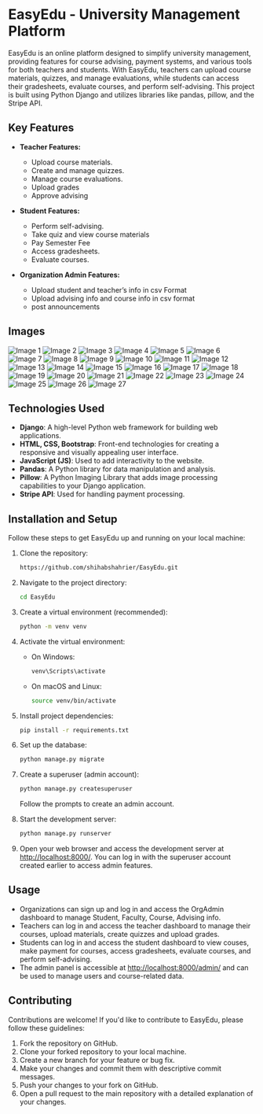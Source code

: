 # EasyEdu - University Management Platform

EasyEdu is an online platform designed to simplify university management, providing features for course advising, payment systems, and various tools for both teachers and students. With EasyEdu, teachers can upload course materials, quizzes, and manage evaluations, while students can access their gradesheets, evaluate courses, and perform self-advising. This project is built using Python Django and utilizes libraries like pandas, pillow, and the Stripe API.

## Key Features

- **Teacher Features:**
  - Upload course materials.
  - Create and manage quizzes.
  - Manage course evaluations.
  - Upload grades
  - Approve advising 


- **Student Features:**
  - Perform self-advising.
  - Take quiz and view course materials
  - Pay Semester Fee
  - Access gradesheets.
  - Evaluate courses.


- **Organization Admin Features:**
  - Upload student and teacher’s info in csv Format
  - Upload advising info and course info in csv format
  - post announcements 

## Images

<div id="image-slider" style="max-width: 500px; overflow: hidden;">
  <img src="https://github.com/shihabshahrier/EasyEdu/blob/master/easyEdu_onsite_ss/Screenshot%202023-08-20%20at%2010.20.37%20PM.png
" alt="Image 1">
<img src="https://github.com/shihabshahrier/EasyEdu/blob/master/easyEdu_onsite_ss/Screenshot%202023-08-20%20at%2010.23.24%20PM.png
" alt="Image 2">
<img src="https://github.com/shihabshahrier/EasyEdu/blob/master/easyEdu_onsite_ss/Screenshot%202023-08-20%20at%2010.23.29%20PM.png
" alt="Image 3">
<img src="https://github.com/shihabshahrier/EasyEdu/blob/master/easyEdu_onsite_ss/Screenshot%202023-08-20%20at%2010.23.48%20PM.png
" alt="Image 4">
<img src="https://github.com/shihabshahrier/EasyEdu/blob/master/easyEdu_onsite_ss/Screenshot%202023-08-20%20at%2010.23.57%20PM.png
" alt="Image 5">
<img src="https://github.com/shihabshahrier/EasyEdu/blob/master/easyEdu_onsite_ss/Screenshot%202023-08-20%20at%2010.29.49%20PM.png
" alt="Image 6">
<img src="https://github.com/shihabshahrier/EasyEdu/blob/master/easyEdu_onsite_ss/Screenshot%202023-08-20%20at%2010.29.56%20PM.png
" alt="Image 7">
<img src="https://github.com/shihabshahrier/EasyEdu/blob/master/easyEdu_onsite_ss/Screenshot%202023-08-20%20at%2010.30.04%20PM.png
" alt="Image 8">
<img src="https://github.com/shihabshahrier/EasyEdu/blob/master/easyEdu_onsite_ss/Screenshot%202023-08-20%20at%2010.30.16%20PM.png
" alt="Image 9">
<img src="https://github.com/shihabshahrier/EasyEdu/blob/master/easyEdu_onsite_ss/Screenshot%202023-08-20%20at%2010.30.24%20PM.png
" alt="Image 10">
<img src="https://github.com/shihabshahrier/EasyEdu/blob/master/easyEdu_onsite_ss/Screenshot%202023-08-20%20at%2010.30.47%20PM.png
" alt="Image 11">
<img src="https://github.com/shihabshahrier/EasyEdu/blob/master/easyEdu_onsite_ss/Screenshot%202023-08-20%20at%2010.30.47%20PM.png
" alt="Image 12">
<img src="https://github.com/shihabshahrier/EasyEdu/blob/master/easyEdu_onsite_ss/Screenshot%202023-08-20%20at%2010.31.17%20PM.png
" alt="Image 13">
<img src="https://github.com/shihabshahrier/EasyEdu/blob/master/easyEdu_onsite_ss/Screenshot%202023-08-20%20at%2010.36.02%20PM.png
" alt="Image 14">
<img src="https://github.com/shihabshahrier/EasyEdu/blob/master/easyEdu_onsite_ss/Screenshot%202023-08-20%20at%2010.36.07%20PM.png
" alt="Image 15">
<img src="https://github.com/shihabshahrier/EasyEdu/blob/master/easyEdu_onsite_ss/Screenshot%202023-08-20%20at%2010.36.15%20PM.png
" alt="Image 16">
<img src="https://github.com/shihabshahrier/EasyEdu/blob/master/easyEdu_onsite_ss/Screenshot%202023-08-20%20at%2010.36.24%20PM.png
" alt="Image 17">
<img src="https://github.com/shihabshahrier/EasyEdu/blob/master/easyEdu_onsite_ss/Screenshot%202023-08-20%20at%2010.36.33%20PM.png
" alt="Image 18">
<img src="https://github.com/shihabshahrier/EasyEdu/blob/master/easyEdu_onsite_ss/Screenshot%202023-08-20%20at%2010.36.47%20PM.png
" alt="Image 19">
<img src="https://github.com/shihabshahrier/EasyEdu/blob/master/easyEdu_onsite_ss/Screenshot%202023-08-20%20at%2010.37.02%20PM.png
" alt="Image 20">
<img src="https://github.com/shihabshahrier/EasyEdu/blob/master/easyEdu_onsite_ss/Screenshot%202023-08-20%20at%2010.37.10%20PM.png
" alt="Image 21">
<img src="https://github.com/shihabshahrier/EasyEdu/blob/master/easyEdu_onsite_ss/Screenshot%202023-08-20%20at%2010.37.20%20PM.png
" alt="Image 22">
<img src="https://github.com/shihabshahrier/EasyEdu/blob/master/easyEdu_onsite_ss/Screenshot%202023-08-20%20at%2010.37.25%20PM.png
" alt="Image 23">
<img src="https://github.com/shihabshahrier/EasyEdu/blob/master/easyEdu_onsite_ss/Screenshot%202023-08-20%20at%2010.37.35%20PM.png
" alt="Image 24">
<img src="https://github.com/shihabshahrier/EasyEdu/blob/master/easyEdu_onsite_ss/Screenshot%202023-09-25%20at%204.05.53%20PM.png
" alt="Image 25">
<img src="https://github.com/shihabshahrier/EasyEdu/blob/master/easyEdu_onsite_ss/Screenshot%202023-09-25%20at%204.06.12%20PM.png
" alt="Image 26">
<img src="https://github.com/shihabshahrier/EasyEdu/blob/master/easyEdu_onsite_ss/Screenshot%202023-09-25%20at%204.06.31%20PM.png
" alt="Image 27">

</div>

<!-- JavaScript to create the slideshow -->
<script>
  var images = document.querySelectorAll('#image-slider img');
  var currentImage = 0;

  function nextImage() {
    images[currentImage].style.display = 'none';
    currentImage = (currentImage + 1) % images.length;
    images[currentImage].style.display = 'block';
  }

  // Start the slideshow
  setInterval(nextImage, 2000); // Change image every 2 seconds
</script>


## Technologies Used

- **Django**: A high-level Python web framework for building web applications.
- **HTML, CSS, Bootstrap**: Front-end technologies for creating a responsive and visually appealing user interface.
- **JavaScript (JS)**: Used to add interactivity to the website.
- **Pandas**: A Python library for data manipulation and analysis.
- **Pillow**: A Python Imaging Library that adds image processing capabilities to your Django application.
- **Stripe API**: Used for handling payment processing.

## Installation and Setup

Follow these steps to get EasyEdu up and running on your local machine:

1. Clone the repository:

   ```bash
   https://github.com/shihabshahrier/EasyEdu.git
   ```

2. Navigate to the project directory:

   ```bash
   cd EasyEdu
   ```

3. Create a virtual environment (recommended):

   ```bash
   python -m venv venv
   ```

4. Activate the virtual environment:

   - On Windows:

     ```bash
     venv\Scripts\activate
     ```

   - On macOS and Linux:

     ```bash
     source venv/bin/activate
     ```

5. Install project dependencies:

   ```bash
   pip install -r requirements.txt
   ```

6. Set up the database:

   ```bash
   python manage.py migrate
   ```

7. Create a superuser (admin account):

   ```bash
   python manage.py createsuperuser
   ```

   Follow the prompts to create an admin account.

8. Start the development server:

   ```bash
   python manage.py runserver
   ```

9. Open your web browser and access the development server at [http://localhost:8000/](http://localhost:8000/). You can log in with the superuser account created earlier to access admin features.

## Usage
- Organizations can sign up and log in and access the OrgAdmin dashboard to manage Student, Faculty, Course, Advising info.
- Teachers can log in and access the teacher dashboard to manage their courses, upload materials, create quizzes and upload grades.
- Students can log in and access the student dashboard to view couses, make payment for courses, access gradesheets, evaluate courses, and perform self-advising.
- The admin panel is accessible at [http://localhost:8000/admin/](http://localhost:8000/admin/) and can be used to manage users and course-related data.

## Contributing

Contributions are welcome! If you'd like to contribute to EasyEdu, please follow these guidelines:

1. Fork the repository on GitHub.
2. Clone your forked repository to your local machine.
3. Create a new branch for your feature or bug fix.
4. Make your changes and commit them with descriptive commit messages.
5. Push your changes to your fork on GitHub.
6. Open a pull request to the main repository with a detailed explanation of your changes.


